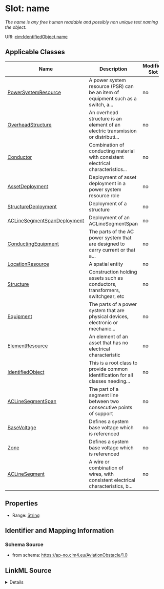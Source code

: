 # Slot: name


_The name is any free human readable and possibly non unique text naming the object._



URI: [cim:IdentifiedObject.name](https://cim.ucaiug.io/ns#IdentifiedObject.name)



<!-- no inheritance hierarchy -->




## Applicable Classes

| Name | Description | Modifies Slot |
| --- | --- | --- |
[PowerSystemResource](PowerSystemResource.md) | A power system resource (PSR) can be an item of equipment such as a switch, a... |  no  |
[OverheadStructure](OverheadStructure.md) | An overhead structure is an element of an electric transmission or distributi... |  no  |
[Conductor](Conductor.md) | Combination of conducting material with consistent electrical characteristics... |  no  |
[AssetDeployment](AssetDeployment.md) | Deployment of asset deployment in a power system resource role |  no  |
[StructureDeployment](StructureDeployment.md) | Deployment of a structure |  no  |
[ACLineSegmentSpanDeployment](ACLineSegmentSpanDeployment.md) | Deployment of an ACLineSegmentSpan |  no  |
[ConductingEquipment](ConductingEquipment.md) | The parts of the AC power system that are designed to carry current or that a... |  no  |
[LocationResource](LocationResource.md) | A spatial entity |  no  |
[Structure](Structure.md) | Construction holding assets such as conductors, transformers, switchgear, etc |  no  |
[Equipment](Equipment.md) | The parts of a power system that are physical devices, electronic or mechanic... |  no  |
[ElementResource](ElementResource.md) | An element of an asset that has no electrical characteristic |  no  |
[IdentifiedObject](IdentifiedObject.md) | This is a root class to provide common identification for all classes needing... |  no  |
[ACLineSegmentSpan](ACLineSegmentSpan.md) | The part of a segment line between two consecutive points of support |  no  |
[BaseVoltage](BaseVoltage.md) | Defines a system base voltage which is referenced |  no  |
[Zone](Zone.md) | Defines a system base voltage which is referenced |  no  |
[ACLineSegment](ACLineSegment.md) | A wire or combination of wires, with consistent electrical characteristics, b... |  no  |







## Properties

* Range: [String](String.md)





## Identifier and Mapping Information







### Schema Source


* from schema: https://ap-no.cim4.eu/AviationObstacle/1.0




## LinkML Source

<details>
```yaml
name: name
description: The name is any free human readable and possibly non unique text naming
  the object.
from_schema: https://ap-no.cim4.eu/AviationObstacle/1.0
slot_uri: cim:IdentifiedObject.name
alias: name
owner: IdentifiedObject
domain_of:
- IdentifiedObject
range: string
minimum_cardinality: 0
maximum_cardinality: 1

```
</details>